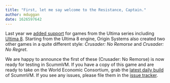 ```yaml
---
title: "First, let me say welcome to the Resistance, Captain."
author: mduggan
date: 1626597642
---
```


Last year we [added support](https://www.scummvm.org/news/20200521/) for games from the Ultima series including [Ultima 8](https://www.scummvm.org/news/20200524/).  Starting from the Ultima 8 engine, Origin Systems also created two other games in a quite different style: _Crusader: No Remorse_ and _Crusader: No Regret_.

We are happy to announce the first of these (Crusader: No Remorse) is now ready for testing in ScummVM.  If you have a copy of this game and are ready to take on the World Economic Consortium, grab the [latest daily build](https://www.scummvm.org/downloads/#daily) of ScummVM.  If you see any issues, please file them in the [issue tracker](https://bugs.scummvm.org/).
